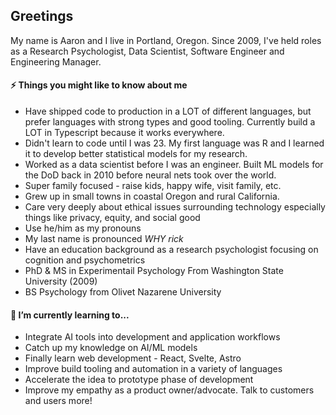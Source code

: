 ## Greetings
My name is Aaron and I live in Portland, Oregon.  Since 2009, I've held roles as a Research Psychologist, Data Scientist, Software Engineer and Engineering Manager.

#### ⚡ Things you might like to know about me
- Have shipped code to production in a LOT of different languages, but prefer languages with strong types and good tooling.  Currently build a LOT in Typescript because it works everywhere.
- Didn't learn to code until I was 23.  My first language was R and I learned it to develop better statistical models for my research.
- Worked as a data scientist before I was an engineer.  Built ML models for the DoD back in 2010 before neural nets took over the world.
- Super family focused - raise kids, happy wife, visit family, etc.
- Grew up in small towns in coastal Oregon and rural California.
- Care very deeply about ethical issues surrounding technology especially things like privacy, equity, and social good
- Use he/him as my pronouns
- My last name is pronounced _WHY rick_
- Have an education background as a research psychologist focusing on cognition and psychometrics
- PhD & MS in Experimentail Psychology From Washington State University (2009)
- BS Psychology from Olivet Nazarene University

#### 🌱 I’m currently learning to...
- Integrate AI tools into development and application workflows
- Catch up my knowledge on AI/ML models
- Finally learn web development - React, Svelte, Astro
- Improve build tooling and automation in a variety of languages
- Accelerate the idea to prototype phase of development
- Improve my empathy as a product owner/advocate.  Talk to customers and users more!
